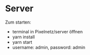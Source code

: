 # Server

Zum starten:
- terminal in Pixelnetz/server öffnen
- yarn install
- yarn start
- username: admin, password: admin
